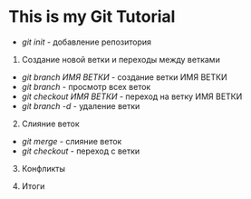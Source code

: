 # This is my Git Tutorial

* *git init* - добавление репозитория

1. Создание новой ветки и переходы между ветками
* *git branch ИМЯ ВЕТКИ* - создание ветки ИМЯ ВЕТКИ
* *git branch* - просмотр всех веток
* *git checkout ИМЯ ВЕТКИ* - переход на ветку ИМЯ ВЕТКИ
* *git branch -d* - удаление ветки

2. Слияние веток
* *git merge* - слияние веток 
* *git checkout* - переход с ветки

3. Конфликты

4. Итоги